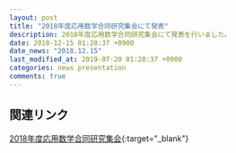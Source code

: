 ```yaml
---
layout: post
title: "2018年度応用数学合同研究集会にて発表"
description: 2018年度応用数学合同研究集会にて発表を行いました。
date: 2018-12-15 01:28:37 +0900
date_news: "2018.12.15"
last_modified_at: 2019-07-20 01:28:37 +0900
categories: news presentation
comments: true
---
```


## 関連リンク

[2018年度応用数学合同研究集会](http://infoshako.sk.tsukuba.ac.jp/~cam/2018/){:target="_blank"}
